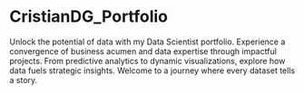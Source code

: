 # CristianDG_Portfolio
Unlock the potential of data with my Data Scientist portfolio. Experience a convergence of business acumen and data expertise through impactful projects. From predictive analytics to dynamic visualizations, explore how data fuels strategic insights. Welcome to a journey where every dataset tells a story.
